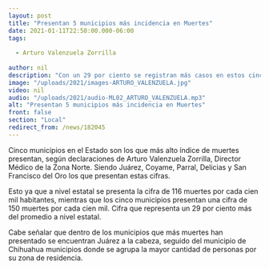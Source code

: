 ```yaml
---
layout: post
title: "Presentan 5 municipios más incidencia en Muertes"
date: 2021-01-11T22:50:00.000-06:00
tags:
  
  - Arturo Valenzuela Zorrilla
  
author: nil
description: "Con un 29 por ciento se registran más casos en estos cinco municipios."
image: "/uploads/2021/images-ARTURO_VALENZUELA.jpg"
video: nil
audio: "/uploads/2021/audio-ML02_ARTURO_VALENZUELA.mp3"
alt: "Presentan 5 municipios más incidencia en Muertes"
front: false
section: "Local"
redirect_from: /news/182045
---
```


Cinco municipios en el Estado son los que más alto índice de muertes presentan, según declaraciones de Arturo Valenzuela Zorrilla, Director Médico de la Zona Norte. Siendo Juárez, Coyame, Parral, Delicias y San Francisco del Oro los que presentan estas cifras.

Esto ya que a nivel estatal se presenta la cifra de 116 muertes por cada cien mil habitantes, mientras que los cinco municipios presentan una cifra de 150 muertes por cada cien mil. Cifra que representa un 29 por ciento más del promedio a nivel estatal.

Cabe señalar que dentro de los municipios que más muertes han presentado se encuentran Juárez a la cabeza, seguido del municipio de Chihuahua municipios donde se agrupa la mayor cantidad de personas por su zona de residencia.